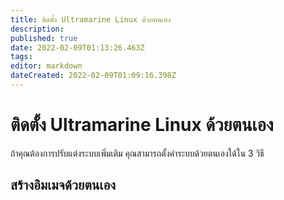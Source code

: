 ```yaml
---
title: ติดตั้ง Ultramarine Linux ด้วยตนเอง
description: 
published: true
date: 2022-02-09T01:13:26.463Z
tags: 
editor: markdown
dateCreated: 2022-02-09T01:09:16.398Z
---
```


# ติดตั้ง Ultramarine Linux ด้วยตนเอง
ถ้าคุณต้องการปรับแต่งระบบเพิ่มเติม คุณสามารถตั้งค่าระบบด้วยตนเองใด้ใน 3 วิธี


## สร้างอิมเมจด้วยตนเอง
